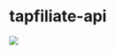 # tapfiliate-api

![](https://img.shields.io/circleci/project/github/iand675/tapfiliate-api/master.svg)
